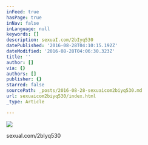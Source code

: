 ```yaml
---
inFeed: true
hasPage: true
inNav: false
inLanguage: null
keywords: []
description: sexuaI.com/2bIyq530
datePublished: '2016-08-28T04:10:15.192Z'
dateModified: '2016-08-28T04:06:30.323Z'
title: ''
author: []
via: {}
authors: []
publisher: {}
starred: false
sourcePath: _posts/2016-08-28-sexuaicom2biyq530.md
url: sexuaicom2biyq530/index.html
_type: Article

---
```

![](https://the-grid-user-content.s3-us-west-2.amazonaws.com/bb57b108-05b0-4dcb-b23a-cbb40a030f32.jpg)

sexuaI.com/2bIyq530